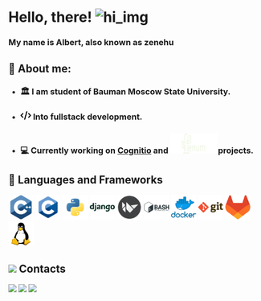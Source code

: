 # Hello, there! <img height="50" width="50" src="https://c.tenor.com/Wx9IEmZZXSoAAAAi/hi.gif" alt="hi_img"/>

### My name is Albert, also known as **zenehu**

## 👀 About me:

- ### 🏛 I am student of Bauman Moscow State University.

###

- ### <a><img height="17" src="assets/code-solid.svg" alt="code-solid"/></a> Into fullstack development.
- ### 💻 Currently working on <a href="https://gitlab.com/no364/congitio">Cognitio</a> and <a href="https://gitlab.com/zenehu/forum_task"><img height="40" width="95" src="assets/logo.svg" alt="logo"></a>projects.

## 🧩 Languages and Frameworks

<code><img height="50" src="https://raw.githubusercontent.com/github/explore/180320cffc25f4ed1bbdfd33d4db3a66eeeeb358/topics/cpp/cpp.png"></code>
<code><img height="50" src="https://raw.githubusercontent.com/github/explore/f3e22f0dca2be955676bc70d6214b95b13354ee8/topics/c/c.png"></code>
<code><img height="50" src="https://raw.githubusercontent.com/github/explore/80688e429a7d4ef2fca1e82350fe8e3517d3494d/topics/python/python.png"></code>
<code><img height="50" src="https://raw.githubusercontent.com/github/explore/7456fdff59816d37ef383a6c8f32a26ff7332db2/topics/django/django.png"></code>
<code><img height="50" src="https://raw.githubusercontent.com/github/explore/5d823171791ab9e6bc894aea5b350c996febf511/topics/kivy/kivy.png"></code>
<code><img height="50" src="https://raw.githubusercontent.com/github/explore/80688e429a7d4ef2fca1e82350fe8e3517d3494d/topics/bash/bash.png"></code>
<code><img height="50" src="https://raw.githubusercontent.com/github/explore/80688e429a7d4ef2fca1e82350fe8e3517d3494d/topics/docker/docker.png"></code>
<code><img height="50" src="https://raw.githubusercontent.com/github/explore/80688e429a7d4ef2fca1e82350fe8e3517d3494d/topics/git/git.png"></code>
<code><img height="50" src="https://raw.githubusercontent.com/github/explore/3f5c1e7d83bce81b0872ac88d46532515bdc88ef/topics/gitlab/gitlab.png"></code>
<code><img height="50" src="https://raw.githubusercontent.com/github/explore/80688e429a7d4ef2fca1e82350fe8e3517d3494d/topics/linux/linux.png"></code>

## <a><img src="https://www.svgrepo.com/show/234262/portfolio.svg" width=2%></a> Contacts

<a href="https://github.com/zeronethunter"><img src="https://www.svgrepo.com/show/35001/github.svg" width=50></a>
<a href="https://vk.com/zeronethunter" width=50><img src="https://www.svgrepo.com/show/349554/vk.svg" width=50></a>
<a href="https://discordapp.com/users/287665755967979520/"><img src="https://www.svgrepo.com/show/353655/discord-icon.svg" width=50></a>



